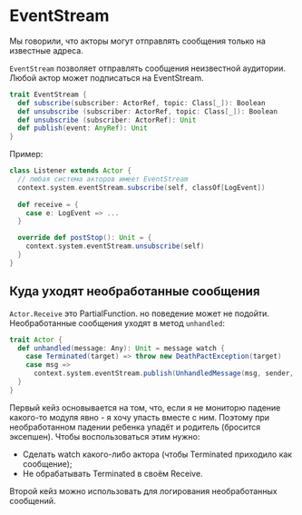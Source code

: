 # EventStream

Мы говорили, что акторы могут отправлять сообщения только на известные адреса.

`EventStream` позволяет отправлять сообщения неизвестной аудитории. Любой актор может подписаться на EventStream.

```scala
trait EventStream {
  def subscribe(subscriber: ActorRef, topic: Class[_]): Boolean
  def unsubscribe (subscriber: ActorRef, topic: Class[_]): Boolean
  def unsubscribe (subscriber: ActorRef): Unit
  def publish(event: AnyRef): Unit
}
```

Пример:

```scala
class Listener extends Actor {
  // любая система акторов имеет EventStream
  context.system.eventStream.subscribe(self, classOf[LogEvent])
  
  def receive = {
    case e: LogEvent => ...
  }

  override def postStop(): Unit = {
    context.system.eventStream.unsubscribe(self)
  }
}
```

## Куда уходят необработанные сообщения

`Actor.Receive` это PartialFunction. но поведение может не подойти. Необработанные сообщения уходят в метод `unhandled`:

```scala 
trait Actor {
  def unhandled(message: Any): Unit = message watch {
    case Terminated(target) => throw new DeathPactException(target)
    case msg =>
      context.system.eventStream.publish(UnhandledMessage(msg, sender, self))
  }
}
```

Первый кейз основывается на том, что, если я не мониторю падение какого-то модуля явно - я хочу упасть вместе с ним. Поэтому при необработанном падении ребенка упадёт и родитель (бросится эксепшен). Чтобы воспользоваться этим нужно:

- Сделать watch какого-либо актора (чтобы Terminated приходило как сообщение);
- Не обрабатывать Terminated в своём Receive.

Второй кейз можно использовать для логирования необработанных сообщений.



